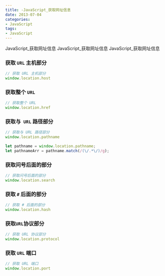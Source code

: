 ```yaml
---
title: -JavaScript_获取网址信息
date: 2013-07-04
categories: 
- JavaScript
tags:
- JavaScript
---
```

JavaScript_获取网址信息
JavaScript_获取网址信息
JavaScript_获取网址信息

<!-- more -->
###  获取 `URL` 主机部分

```javascript
// 获取 URL 主机部分
window.location.host
```

### 获取整个 `URL`

```javascript
// 获取整个 URL
window.location.href
```
### 获取与` URL` 路径部分

```javascript
// 获取与 URL 路径部分
window.location.pathname

let pathname = window.location.pathname;
let pathnameArr = pathname.match(/(\/.*\/)/g);
```

### 获取问号后面的部分

```javascript
// 获取问号后面的部分
window.location.search
```

### 获取 `#` 后面的部分

```javascript
// 获取 # 后面的部分
window.location.hash
```


### 获取`URL`协议部分

```javascript
// 获取 URL 协议部分
window.location.protocol
```

### 获取 `URL` 端口

```javascript
// 获取 URL 端口
window.location.port
```



















